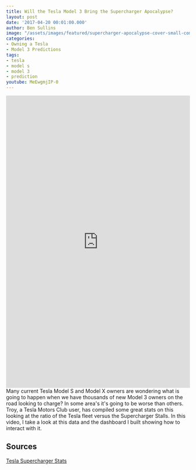 ```yaml
---
title: Will the Tesla Model 3 Bring the Supercharger Apocalypse?
layout: post
date: '2017-04-20 00:01:00.000'
author: Ben Sullins
image: "/assets/images/featured/supercharger-apocalypse-cover-small-compressed.jpg"
categories:
- Owning a Tesla
- Model 3 Predictions
tags:
- tesla
- model s
- model 3
- prediction
youtube: MeEwgmjIP-0
---
```

<iframe frameborder="0" marginheight="0" marginwidth="0" allowtransparency="true" class="tableauViz" style="display: block; width: 100%; height: 800px; margin: 0px; padding: 0px; border: none;" width="100%" height="800px" src="https://public.tableau.com/views/TelsaSuperchargerApocalypse/viz?:embed=y&:showVizHome=no&:hoswidtt_url=https%3A%2F%2Fpublic.tableau.com%2F&:tabs=yes&:toolbar=yes&:animate_transition=yes&:display_static_image=no&:display_spinner=no&:display_overlay=yes&:display_count=yes"></iframe>
Many current Tesla Model S and Model X owners are wondering what is going to happen when we have thousands of new Model 3 owners on the road looking to charge? In some area's it's going to be worse than others. Troy, a Tesla Motors Club user, has compiled some great stats on this looking at the ratio of the Tesla fleet versus the Supercharger Stalls. In this video, I take a look at this data and the dashboard I built showing how to interact with it.

<h2>Sources</h2>
<a href="https://teslamotorsclub.com/tmc/threads/tesla-supercharger-stats.75640/" target="_blank">Tesla Supercharger Stats</a>
